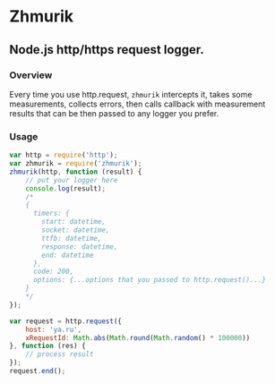 # Zhmurik
## Node.js http/https request logger.

### Overview
Every time you use http.request, `zhmurik` intercepts it, takes some
measurements, collects errors, then calls callback with measurement
results that can be then passed to any logger you prefer.

### Usage
```javascript
var http = require('http');
var zhmurik = require('zhmurik');
zhmurik(http, function (result) {
    // put your logger here
    console.log(result);
    /*
    {
      timers: {
        start: datetime,
        socket: datetime,
        ttfb: datetime,
        response: datetime,
        end: datetime
      },
      code: 200,
      options: {...options that you passed to http.request()...}
    }
    */
});

var request = http.request({
    host: 'ya.ru',
    xRequestId: Math.abs(Math.round(Math.random() * 100000))
}, function (res) {
    // process result
});
request.end();
```


